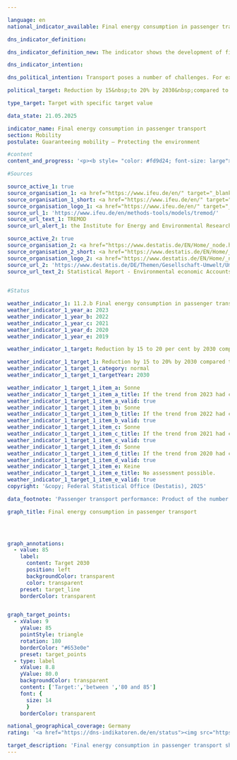 ```yaml
---

language: en        
national_indicator_available: Final energy consumption in passenger transport        

dns_indicator_definition:         

dns_indicator_definition_new: The indicator shows the development of final energy consumption for the transport of passengers by rail, air and road (public and private transport) in Germany compared to the base year 2015.        

dns_indicator_intention:         

dns_political_intention: Transport poses a number of challenges. For example, noise and air pollutants affect the quality of life, particularly in cities, and transport-related emissions contribute to climate change. The emission of harmful greenhouse gases (GHG) is linked to the energy consumed in transport.        

political_target: Reduction by 15&nbsp;to 20% by 2030&nbsp;compared to 2015        

type_target: Target with specific target value        

data_state: 21.05.2025        

indicator_name: Final energy consumption in passenger transport        
section: Mobility        
postulate: Guaranteeing mobility – Protecting the environment        

#content         
content_and_progress: '<p><b style= "color: #fd9d24; font-size: large">11.2.b Final energy consumption in passenger transport</b><br><br>This indicator represents the final energy consumption (FEC) resulting from the transport of people within Germany. The underlying data comes from the TREMOD database (Transport Emission Model) developed by the Institute for Energy and Environmental Research (ifeu). TREMOD is a model for assessing transport-related emissions. It captures fuel consumption in domestic passenger transport in Germany&nbsp;–&nbsp;regardless of the refuelling location&nbsp;–&nbsp;based on the consumption concept. The term "final energy" refers to the amount of energy directly used in transport. It does not account for transformation losses during fuel production or possible transmission losses. In air transport, only domestic flights are included; international flights to and from Germany are excluded. Passenger transport by ship is also not included.<br><br>In 2023, 30.8% of total FEC was attributable to the transport sector, with passenger transport accounting for 61.5%<sup>1</sup>. Energy savings in this area therefore have a significant impact on Germany’s overall energy consumption. Between 2015&nbsp;and 2019, FEC in passenger transport initially rose by 1.9% compared to the base year 2015, reaching a peak. With the onset of the COVID-19&nbsp;pandemic in 2020, the indicator value dropped sharply due to the population’s severely restricted mobility&nbsp;–&nbsp;by 16.2&nbsp;percentage points. In the following years, values increased only slowly. Over the full period from 2015&nbsp;to 2023, FEC in passenger transport declined by a total of 12.2%. If the recent trend continues, the politically defined target of a 15% to 20% reduction between 2015&nbsp;and 2030&nbsp;will be achieved.<br><br>The so-called passenger transport performance indicates the total number of person-kilometres travelled. It serves as the basis for calculating the specific energy consumption in passenger transport and also originates from the TREMOD database. Between 2015&nbsp;and 2023, transport performance declined by 9.9%. In addition to the indicator, FEC per person-kilometre is used as a measure of energy efficiency in passenger transport. In 2023, this value&nbsp;–&nbsp;across all modes of transport&nbsp;–&nbsp;stood at 1.52&nbsp;megajoules per person-kilometre<sup>2</sup>, representing a 2.5% decrease compared to 2015.<br><br>Motorised individual transport (passenger cars and two-wheeled vehicles) accounted for by far the largest share of total passenger transport performance in 2022, at 81.9%. This category can be further broken down by trip purpose: in 2022, 36.5% of journeys were work-related (commuting and business travel), 31.0% were for leisure, and 17.6% for shopping. Trends in these trip purposes have varied since 2015: leisure travel showed the most pronounced decline (–19.9&nbsp;percentage points), followed by shopping trips (–7.9&nbsp;percentage points) and work-related trips (–3.1&nbsp;percentage points).<br><br><small><sup>1</sup> The combined shares of freight transport (indicator <a href="https://dns-indikatoren.de/en/11-2-a/">11.2.a</a>) and passenger transport (indicator 11.2.b) in total transport-related FEC do not add up to exactly 100%. This discrepancy arises from differing definitions: while energy consumption in freight and passenger transport is based on domestic consumption (source: TREMOD), total FEC in transport is based on domestic fuel sales (source: AG Energiebilanzen).<br><br><sup>2</sup> For context: the calorific value of one litre of petrol is 32&nbsp;megajoules. A consumption of 1.52&nbsp;megajoules per person-kilometre is equivalent&nbsp;–&nbsp;extrapolated to 100&nbsp;kilometres&nbsp;–&nbsp;to the energy content of approximately 4.8&nbsp;litres of petrol.</small></p>'                

#Sources        

source_active_1: true
source_organisation_1: <a href="https://www.ifeu.de/en/" target="_blank" onclick="return confirm_alert('the Institute for Energy and Environmental Research Heidelberg', 'En')">Institute for Energy and Environmental Research Heidelberg</a>
source_organisation_1_short: <a href="https://www.ifeu.de/en/" target="_blank" onclick="return confirm_alert('the Institute for Energy and Environmental Research Heidelberg', 'En')">Institute for Energy and Environmental Research Heidelberg</a>
source_organisation_logo_1: <a href="https://www.ifeu.de/en/" target="_blank" onclick="return confirm_alert('the Institute for Energy and Environmental Research Heidelberg', 'En')"><img src="https://dns-indikatoren.de/public/OrgImgEn/ifeu.png" alt="Institute for Energy and Environmental Research Heidelberg" title=" Click here to visit the homepage of the organizationInstitute for Energy and Environmental Research Heidelberg" style="height:60px; width:148px; border:transparent"/></a>
source_url_1: 'https://www.ifeu.de/en/methods-tools/models/tremod/'
source_url_text_1: TREMOD
source_url_alert_1: the Institute for Energy and Environmental Research Heidelberg

source_active_2: true
source_organisation_2: <a href="https://www.destatis.de/EN/Home/_node.html" target="_blank">Federal Statistical Office</a>
source_organisation_2_short: <a href="https://www.destatis.de/EN/Home/_node.html" target="_blank">Federal Statistical Office</a>
source_organisation_logo_2: <a href="https://www.destatis.de/EN/Home/_node.html" target="_blank"><img src="https://dns-indikatoren.de/public/OrgImgEn/destatis.png" alt="Federal Statistical Office" title=" Click here to visit the homepage of the organizationFederal Statistical Office" style="height:60px; width:148px; border:transparent"/></a>
source_url_2: 'https://www.destatis.de/DE/Themen/Gesellschaft-Umwelt/Umwelt/UGR/verkehr-tourismus/_inhalt.html#sprg409790'
source_url_text_2: Statistical Report - Environmental economic Accounts (UGR) - Transport and environme (only available in German)
        

#Status        

weather_indicator_1: 11.2.b Final energy consumption in passenger transport
weather_indicator_1_year_a: 2023
weather_indicator_1_year_b: 2022
weather_indicator_1_year_c: 2021
weather_indicator_1_year_d: 2020
weather_indicator_1_year_e: 2019

weather_indicator_1_target: Reduction by 15 to 20 per cent by 2030 compared to 2015

weather_indicator_1_target_1: Reduction by 15 to 20% by 2030 compared to 2015
weather_indicator_1_target_1_category: normal
weather_indicator_1_target_1_targetYear: 2030

weather_indicator_1_target_1_item_a: Sonne
weather_indicator_1_target_1_item_a_title: If the trend from 2023 had continued, the target value would have been reached or missed by less than 5% of the difference between the target value and the value at that time.
weather_indicator_1_target_1_item_a_valid: true
weather_indicator_1_target_1_item_b: Sonne
weather_indicator_1_target_1_item_b_title: If the trend from 2022 had continued, the target value would have been reached or missed by less than 5% of the difference between the target value and the value at that time.
weather_indicator_1_target_1_item_b_valid: true
weather_indicator_1_target_1_item_c: Sonne
weather_indicator_1_target_1_item_c_title: If the trend from 2021 had continued, the target value would have been reached or missed by less than 5% of the difference between the target value and the value at that time.
weather_indicator_1_target_1_item_c_valid: true
weather_indicator_1_target_1_item_d: Sonne
weather_indicator_1_target_1_item_d_title: If the trend from 2020 had continued, the target value would have been reached or missed by less than 5% of the difference between the target value and the value at that time.
weather_indicator_1_target_1_item_d_valid: true
weather_indicator_1_target_1_item_e: Keine
weather_indicator_1_target_1_item_e_title: No assessment possible.
weather_indicator_1_target_1_item_e_valid: true        
copyright: '&copy; Federal Statistical Office (Destatis), 2025'        

data_footnote: 'Passenger transport performance: Product of the number of persons transported (P) and the distance travelled in kilometres (km).'        

graph_title: Final energy consumption in passenger transport        

        


graph_annotations:
  - value: 85
    label:
      content: Target 2030
      position: left
      backgroundColor: transparent
      color: transparent
    preset: target_line
    borderColor: transparent        


graph_target_points:
  - xValue: 9
    yValue: 85
    pointStyle: triangle
    rotation: 180
    borderColor: "#653e0e"
    preset: target_points
  - type: label
    xValue: 8.8
    yValue: 80.0
    backgroundColor: transparent
    content: ['Target:','between ','80 and 85']
    font: {
      size: 14
      }
    borderColor: transparent                

national_geographical_coverage: Germany        
rating: '<a href="https://dns-indikatoren.de/en/status"><img src="https://sdg-indikatoren.de/public/Wettersymbole/Sonne.png" title="If the trend from 2023 had continued, the target value would have been reached or missed by less than 5% of the difference between the target value and the value at that time." alt="Weathersymbol: Sun"/></a>'        

target_description: 'Final energy consumption in passenger transport should be reduced to a maximum of 85% of the 2015 level by 2030.<br><br>• For targets without a specific value but with a target interval, the weakest requirement (here: reduction to 85% of the 2015 level) is used as the minimum politically defined target. Indicator 11.2.b has declined significantly on average over the past six years, so that continuation of this trend is expected to achieve the 85% target. Indicator 11.2.b is therefore assessed as <b>sun</b> for 2023.<br><br><br><u>Note:</u> Even the 80% target, which is not relevant for this assessment, would be reached if the current trend continues.'        
---
```


